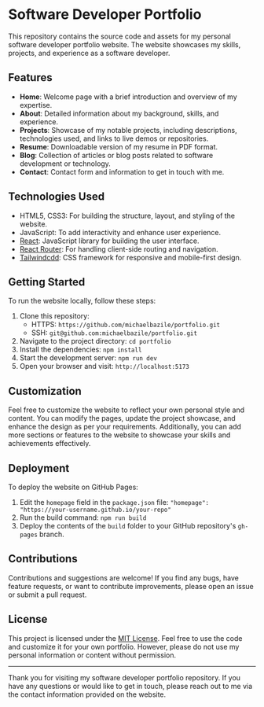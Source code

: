 # Software Developer Portfolio

This repository contains the source code and assets for my personal software developer portfolio website. The website showcases my skills, projects, and experience as a software developer.

## Features

- **Home**: Welcome page with a brief introduction and overview of my expertise.
- **About**: Detailed information about my background, skills, and experience.
- **Projects**: Showcase of my notable projects, including descriptions, technologies used, and links to live demos or repositories.
- **Resume**: Downloadable version of my resume in PDF format.
- **Blog**: Collection of articles or blog posts related to software development or technology.
- **Contact**: Contact form and information to get in touch with me.

## Technologies Used

- HTML5, CSS3: For building the structure, layout, and styling of the website.
- JavaScript: To add interactivity and enhance user experience.
- [React](https://reactjs.org/): JavaScript library for building the user interface.
- [React Router](https://reactrouter.com/): For handling client-side routing and navigation.
- [Tailwindcdd](https://tailwindcss.com): CSS framework for responsive and mobile-first design.

## Getting Started

To run the website locally, follow these steps:

1. Clone this repository:
   - HTTPS: `https://github.com/michaelbazile/portfolio.git`
   - SSH: `git@github.com:michaelbazile/portfolio.git`
3. Navigate to the project directory: `cd portfolio`
4. Install the dependencies: `npm install`
5. Start the development server: `npm run dev`
6. Open your browser and visit: `http://localhost:5173`

## Customization

Feel free to customize the website to reflect your own personal style and content. You can modify the pages, update the project showcase, and enhance the design as per your requirements. Additionally, you can add more sections or features to the website to showcase your skills and achievements effectively.

## Deployment

To deploy the website on GitHub Pages:

1. Edit the `homepage` field in the `package.json` file: `"homepage": "https://your-username.github.io/your-repo"`
2. Run the build command: `npm run build`
3. Deploy the contents of the `build` folder to your GitHub repository's `gh-pages` branch.

## Contributions

Contributions and suggestions are welcome! If you find any bugs, have feature requests, or want to contribute improvements, please open an issue or submit a pull request.

## License

This project is licensed under the [MIT License](LICENSE). Feel free to use the code and customize it for your own portfolio. However, please do not use my personal information or content without permission.

---

Thank you for visiting my software developer portfolio repository. If you have any questions or would like to get in touch, please reach out to me via the contact information provided on the website.
